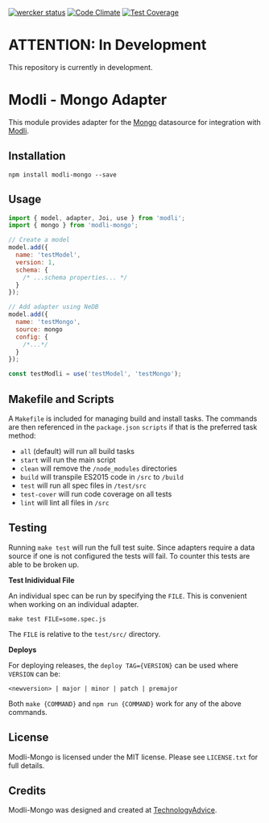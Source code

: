 [![wercker status](https://app.wercker.com/status/965720bdeb6427fcccf0323da755240b/s/master "wercker status")](https://app.wercker.com/project/bykey/965720bdeb6427fcccf0323da755240b)
[![Code Climate](https://codeclimate.com/github/node-modli/modli-mongo/badges/gpa.svg)](https://codeclimate.com/github/node-modli/modli-mongo)
[![Test Coverage](https://codeclimate.com/github/node-modli/modli-mongo/badges/coverage.svg)](https://codeclimate.com/github/node-modli/modli-mongo/coverage)

# ATTENTION: In Development

This repository is currently in development.

# Modli - Mongo Adapter

This module provides adapter for the [Mongo](https://www.mongodb.com)
datasource for integration with [Modli](https://github.com/node-modli).

## Installation

```
npm install modli-mongo --save
```

## Usage

```javascript
import { model, adapter, Joi, use } from 'modli';
import { mongo } from 'modli-mongo';

// Create a model
model.add({
  name: 'testModel',
  version: 1,
  schema: {
    /* ...schema properties... */
  }
});

// Add adapter using NeDB
model.add({
  name: 'testMongo',
  source: mongo
  config: {
    /*...*/
  }
});

const testModli = use('testModel', 'testMongo');
```

## Makefile and Scripts

A `Makefile` is included for managing build and install tasks. The commands are
then referenced in the `package.json` `scripts` if that is the preferred
task method:

* `all` (default) will run all build tasks
* `start` will run the main script
* `clean` will remove the `/node_modules` directories
* `build` will transpile ES2015 code in `/src` to `/build`
* `test` will run all spec files in `/test/src`
* `test-cover` will run code coverage on all tests
* `lint` will lint all files in `/src`

## Testing

Running `make test` will run the full test suite. Since adapters require a data
source if one is not configured the tests will fail. To counter this tests are
able to be broken up.

**Test Inidividual File**

An individual spec can be run by specifying the `FILE`. This is convenient when
working on an individual adapter.

```
make test FILE=some.spec.js
```

The `FILE` is relative to the `test/src/` directory.

**Deploys**

For deploying releases, the `deploy TAG={VERSION}` can be used where `VERSION` can be:

```
<newversion> | major | minor | patch | premajor
```

Both `make {COMMAND}` and `npm run {COMMAND}` work for any of the above commands.

## License

Modli-Mongo is licensed under the MIT license. Please see `LICENSE.txt` for full details.

## Credits

Modli-Mongo was designed and created at [TechnologyAdvice](http://www.technologyadvice.com).